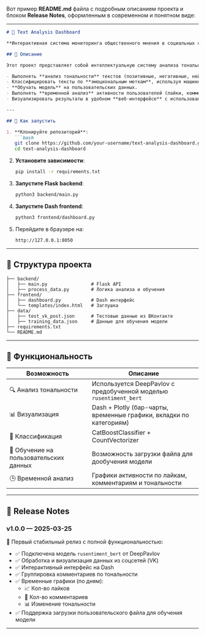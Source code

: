 Вот пример **README.md** файла с подробным описанием проекта и блоком **Release Notes**, оформленным в современном и понятном виде:

---

```markdown
# 🧠 Text Analysis Dashboard

**Интерактивная система мониторинга общественного мнения в социальных сетях**

## 📌 Описание

Этот проект представляет собой интеллектуальную систему анализа тональности комментариев в социальных сетях. Система позволяет:

- Выполнять **анализ тональности** текстов (позитивные, негативные, нейтральные).
- Классифицировать тексты по **эмоциональным меткам**, используя машинное обучение.
- **Обучать модель** на пользовательских данных.
- Выполнять **временной анализ** активности пользователей (лайки, комментарии, изменение настроений).
- Визуализировать результаты в удобном **веб-интерфейсе** с использованием Dash и Plotly.

---

## 🚀 Как запустить

1. **Клонируйте репозиторий**:
   ```bash
   git clone https://github.com/your-username/text-analysis-dashboard.git
   cd text-analysis-dashboard
   ```

2. **Установите зависимости**:
   ```bash
   pip install -r requirements.txt
   ```

3. **Запустите Flask backend**:
   ```bash
   python3 backend/main.py
   ```

4. **Запустите Dash frontend**:
   ```bash
   python3 frontend/dashboard.py
   ```

5. Перейдите в браузере на:
   ```
   http://127.0.0.1:8050
   ```

---

## 📂 Структура проекта

```
├── backend/
│   ├── main.py                # Flask API
│   ├── process_data.py        # Логика анализа и обучения
├── frontend/
│   ├── dashboard.py           # Dash интерфейс
│   └── templates/index.html   # Заглушка
├── data/
│   ├── test_vk_post.json      # Тестовые данные из ВКонтакте
│   ├── training_data.json     # Данные для обучения модели
├── requirements.txt
└── README.md
```

---

## 🧪 Функциональность

| Возможность                         | Описание                                                                 |
|-------------------------------------|--------------------------------------------------------------------------|
| 🔍 Анализ тональности               | Используется DeepPavlov с предобученной моделью `rusentiment_bert`       |
| 📊 Визуализация                     | Dash + Plotly (бар-чарты, временные графики, вкладки по категориям)      |
| 🧠 Классификация                    | CatBoostClassifier + CountVectorizer                                     |
| 📂 Обучение на пользовательских данных | Возможность загрузки файла для дообучения модели                          |
| 🕒 Временной анализ                 | Графики активности по лайкам, комментариям и тональности                 |

---

## 📝 Release Notes

### v1.0.0 — 2025-03-25

🎉 Первый стабильный релиз с полной функциональностью:

- ✅ Подключена модель `rusentiment_bert` от DeepPavlov
- ✅ Обработка и визуализация данных из соцсетей (VK)
- ✅ Интерактивный интерфейс на Dash
- ✅ Группировка комментариев по тональности
- ✅ Временные графики (по дням):
  - 📈 Кол-во лайков
  - 💬 Кол-во комментариев
  - 📊 Изменение тональности
- ✅ Поддержка загрузки пользовательского файла для обучения модели

---